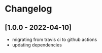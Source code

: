 # Changelog

## [1.0.0 - 2022-04-10]

- migrating from travis ci to github actions
- updating dependencies
